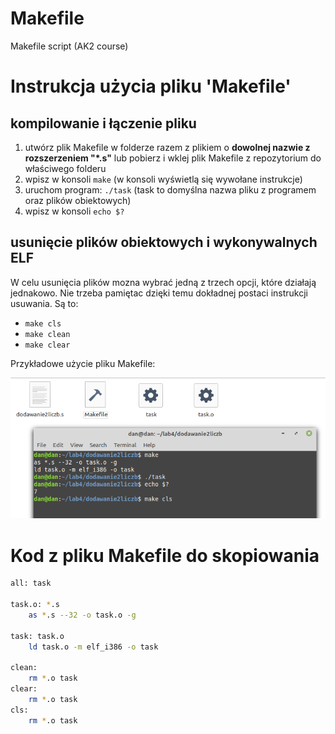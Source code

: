 # Makefile
 Makefile script (AK2 course)

# Instrukcja użycia pliku 'Makefile'

## kompilowanie i łączenie pliku
1. utwórz plik Makefile w folderze razem z plikiem o **dowolnej nazwie z rozszerzeniem "*.s"** 
   lub pobierz i wklej plik Makefile z repozytorium do właściwego folderu
2. wpisz w konsoli `make` (w konsoli wyświetlą się wywołane instrukcje)
3. uruchom program: `./task` (task to domyślna nazwa pliku z programem oraz plików obiektowych)
4. wpisz w konsoli `echo $?`

## usunięcie plików obiektowych i wykonywalnych ELF
W celu usunięcia plików mozna wybrać jedną z trzech opcji, które działają jednakowo.
Nie trzeba pamiętac dzięki temu dokładnej postaci instrukcji usuwania.
Są to:
* `make cls`
* `make clean`
* `make clear`

Przykładowe użycie pliku Makefile:


![Użycie Makefile](/images/makefile.PNG)


# Kod z pliku Makefile do skopiowania 

```bash
all: task
 
task.o: *.s
    as *.s --32 -o task.o -g
 
task: task.o
    ld task.o -m elf_i386 -o task
 
clean:  
    rm *.o task
clear:
    rm *.o task
cls:
    rm *.o task
```